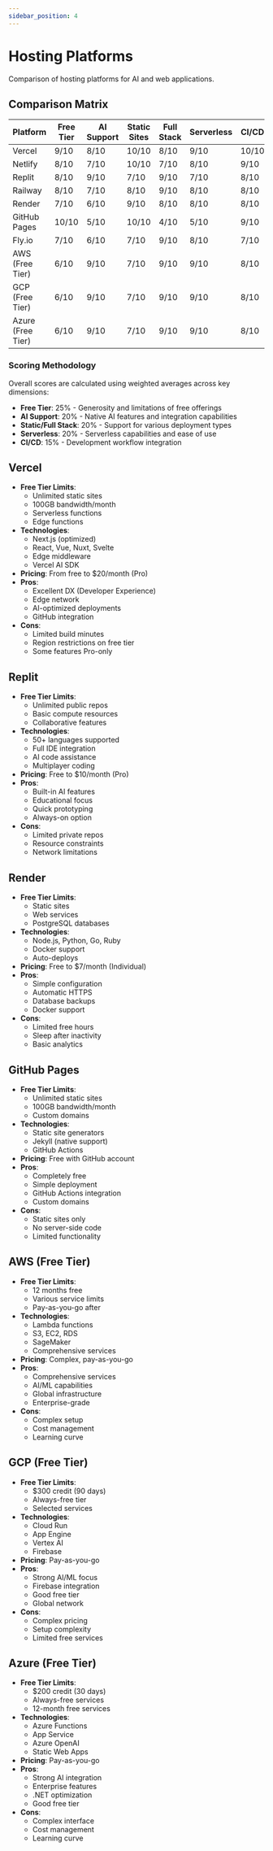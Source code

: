 ```yaml
---
sidebar_position: 4
---
```


# Hosting Platforms

Comparison of hosting platforms for AI and web applications.

## Comparison Matrix

| Platform | Free Tier | AI Support | Static Sites | Full Stack | Serverless | CI/CD | Overall Score |
|----------|-----------|------------|--------------|------------|------------|-------|---------------|
| Vercel | 9/10 | 8/10 | 10/10 | 8/10 | 9/10 | 10/10 | 9.0/10 |
| Netlify | 8/10 | 7/10 | 10/10 | 7/10 | 8/10 | 9/10 | 8.2/10 |
| Replit | 8/10 | 9/10 | 7/10 | 9/10 | 7/10 | 8/10 | 8.0/10 |
| Railway | 8/10 | 7/10 | 8/10 | 9/10 | 8/10 | 8/10 | 8.0/10 |
| Render | 7/10 | 6/10 | 9/10 | 8/10 | 8/10 | 8/10 | 7.7/10 |
| GitHub Pages | 10/10 | 5/10 | 10/10 | 4/10 | 5/10 | 9/10 | 7.2/10 |
| Fly.io | 7/10 | 6/10 | 7/10 | 9/10 | 8/10 | 7/10 | 7.3/10 |
| AWS (Free Tier) | 6/10 | 9/10 | 7/10 | 9/10 | 9/10 | 8/10 | 8.0/10 |
| GCP (Free Tier) | 6/10 | 9/10 | 7/10 | 9/10 | 9/10 | 8/10 | 8.0/10 |
| Azure (Free Tier) | 6/10 | 9/10 | 7/10 | 9/10 | 9/10 | 8/10 | 8.0/10 |

### Scoring Methodology

Overall scores are calculated using weighted averages across key dimensions:

- **Free Tier**: 25% - Generosity and limitations of free offerings
- **AI Support**: 20% - Native AI features and integration capabilities
- **Static/Full Stack**: 20% - Support for various deployment types
- **Serverless**: 20% - Serverless capabilities and ease of use
- **CI/CD**: 15% - Development workflow integration

## Vercel
- **Free Tier Limits**:
  - Unlimited static sites
  - 100GB bandwidth/month
  - Serverless functions
  - Edge functions
- **Technologies**:
  - Next.js (optimized)
  - React, Vue, Nuxt, Svelte
  - Edge middleware
  - Vercel AI SDK
- **Pricing**: From free to $20/month (Pro)
- **Pros**:
  - Excellent DX (Developer Experience)
  - Edge network
  - AI-optimized deployments
  - GitHub integration
- **Cons**:
  - Limited build minutes
  - Region restrictions on free tier
  - Some features Pro-only

## Replit
- **Free Tier Limits**:
  - Unlimited public repos
  - Basic compute resources
  - Collaborative features
- **Technologies**:
  - 50+ languages supported
  - Full IDE integration
  - AI code assistance
  - Multiplayer coding
- **Pricing**: Free to $10/month (Pro)
- **Pros**:
  - Built-in AI features
  - Educational focus
  - Quick prototyping
  - Always-on option
- **Cons**:
  - Limited private repos
  - Resource constraints
  - Network limitations

## Render
- **Free Tier Limits**:
  - Static sites
  - Web services
  - PostgreSQL databases
- **Technologies**:
  - Node.js, Python, Go, Ruby
  - Docker support
  - Auto-deploys
- **Pricing**: Free to $7/month (Individual)
- **Pros**:
  - Simple configuration
  - Automatic HTTPS
  - Database backups
  - Docker support
- **Cons**:
  - Limited free hours
  - Sleep after inactivity
  - Basic analytics

## GitHub Pages
- **Free Tier Limits**:
  - Unlimited static sites
  - 100GB bandwidth/month
  - Custom domains
- **Technologies**:
  - Static site generators
  - Jekyll (native support)
  - GitHub Actions
- **Pricing**: Free with GitHub account
- **Pros**:
  - Completely free
  - Simple deployment
  - GitHub Actions integration
  - Custom domains
- **Cons**:
  - Static sites only
  - No server-side code
  - Limited functionality

## AWS (Free Tier)
- **Free Tier Limits**:
  - 12 months free
  - Various service limits
  - Pay-as-you-go after
- **Technologies**:
  - Lambda functions
  - S3, EC2, RDS
  - SageMaker
  - Comprehensive services
- **Pricing**: Complex, pay-as-you-go
- **Pros**:
  - Comprehensive services
  - AI/ML capabilities
  - Global infrastructure
  - Enterprise-grade
- **Cons**:
  - Complex setup
  - Cost management
  - Learning curve

## GCP (Free Tier)
- **Free Tier Limits**:
  - $300 credit (90 days)
  - Always-free tier
  - Selected services
- **Technologies**:
  - Cloud Run
  - App Engine
  - Vertex AI
  - Firebase
- **Pricing**: Pay-as-you-go
- **Pros**:
  - Strong AI/ML focus
  - Firebase integration
  - Good free tier
  - Global network
- **Cons**:
  - Complex pricing
  - Setup complexity
  - Limited free services

## Azure (Free Tier)
- **Free Tier Limits**:
  - $200 credit (30 days)
  - Always-free services
  - 12-month free services
- **Technologies**:
  - Azure Functions
  - App Service
  - Azure OpenAI
  - Static Web Apps
- **Pricing**: Pay-as-you-go
- **Pros**:
  - Strong AI integration
  - Enterprise features
  - .NET optimization
  - Good free tier
- **Cons**:
  - Complex interface
  - Cost management
  - Learning curve 